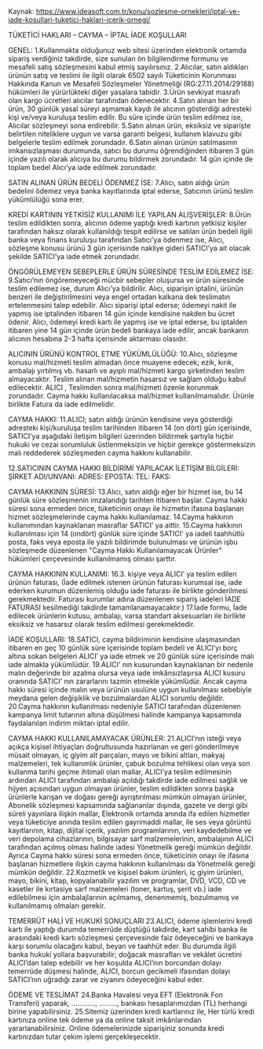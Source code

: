 Kaynak: https://www.ideasoft.com.tr/konu/sozlesme-ornekleri/iptal-ve-iade-kosullari-tuketici-haklari-icerik-ornegi/

TÜKETİCİ HAKLARI – CAYMA – İPTAL İADE KOŞULLARI

GENEL:
1.Kullanmakta olduğunuz web sitesi üzerinden elektronik ortamda sipariş verdiğiniz takdirde, size sunulan ön bilgilendirme formunu ve mesafeli satış sözleşmesini kabul etmiş sayılırsınız.
2.Alıcılar, satın aldıkları ürünün satış ve teslimi ile ilgili olarak 6502 sayılı Tüketicinin Korunması Hakkında Kanun ve Mesafeli Sözleşmeler Yönetmeliği (RG:27.11.2014/29188) hükümleri ile yürürlükteki diğer yasalara tabidir. 
3.Ürün sevkiyat masrafı olan kargo ücretleri alıcılar tarafından ödenecektir.
4.Satın alınan her bir ürün, 30 günlük yasal süreyi aşmamak kaydı ile  alıcının gösterdiği adresteki kişi ve/veya kuruluşa teslim edilir. Bu süre içinde ürün teslim edilmez ise,  Alıcılar sözleşmeyi sona erdirebilir. 
5.Satın alınan ürün, eksiksiz ve siparişte belirtilen niteliklere uygun ve varsa garanti belgesi, kullanım klavuzu gibi belgelerle teslim edilmek zorundadır. 
6.Satın alınan ürünün satılmasının imkansızlaşması durumunda, satıcı bu durumu öğrendiğinden itibaren 3 gün içinde yazılı olarak alıcıya bu durumu bildirmek zorundadır. 14 gün içinde de toplam bedel Alıcı’ya iade edilmek zorundadır. 

SATIN ALINAN ÜRÜN BEDELİ ÖDENMEZ İSE: 
7.Alıcı, satın aldığı ürün bedelini ödemez veya banka kayıtlarında iptal ederse, Satıcının ürünü teslim yükümlülüğü sona erer.

KREDİ KARTININ YETKİSİZ KULLANIMI İLE YAPILAN ALIŞVERİŞLER: 
8.Ürün teslim edildikten sonra, alıcının ödeme yaptığı kredi kartının yetkisiz kişiler tarafından haksız olarak kullanıldığı tespit edilirse ve satılan ürün bedeli ilgili banka veya finans kuruluşu tarafından Satıcı'ya ödenmez ise, Alıcı, sözleşme konusu ürünü 3 gün içerisinde nakliye gideri SATICI’ya ait olacak şekilde SATICI’ya iade etmek zorundadır. 

ÖNGÖRÜLEMEYEN SEBEPLERLE ÜRÜN SÜRESİNDE TESLİM EDİLEMEZ İSE: 
9.Satıcı’nın öngöremeyeceği mücbir sebepler oluşursa ve ürün süresinde teslim edilemez ise, durum Alıcı’ya bildirilir. Alıcı, siparişin iptalini, ürünün benzeri ile değiştirilmesini veya engel ortadan kalkana dek teslimatın ertelenmesini talep edebilir. Alıcı siparişi iptal ederse; ödemeyi nakit ile yapmış ise iptalinden itibaren 14 gün içinde kendisine nakden bu ücret ödenir. Alıcı, ödemeyi kredi kartı ile yapmış ise ve iptal ederse, bu iptalden itibaren yine 14 gün içinde ürün bedeli bankaya iade edilir, ancak bankanın alıcının hesabına 2-3 hafta içerisinde aktarması olasıdır. 

ALICININ ÜRÜNÜ KONTROL ETME YÜKÜMLÜLÜĞÜ: 
10.Alıcı, sözleşme konusu mal/hizmeti teslim almadan önce muayene edecek; ezik, kırık, ambalajı yırtılmış vb. hasarlı ve ayıplı mal/hizmeti kargo şirketinden teslim almayacaktır. Teslim alınan mal/hizmetin hasarsız ve sağlam olduğu kabul edilecektir. ALICI , Teslimden sonra mal/hizmeti özenle korunmak zorundadır. Cayma hakkı kullanılacaksa mal/hizmet kullanılmamalıdır. Ürünle birlikte Fatura da iade edilmelidir.

CAYMA HAKKI:
11.ALICI; satın aldığı ürünün kendisine veya gösterdiği adresteki kişi/kuruluşa teslim tarihinden itibaren 14 (on dört) gün içerisinde, SATICI’ya aşağıdaki iletişim bilgileri üzerinden bildirmek şartıyla hiçbir hukuki ve cezai sorumluluk üstlenmeksizin ve hiçbir gerekçe göstermeksizin malı reddederek sözleşmeden cayma hakkını kullanabilir.

12.SATICININ CAYMA HAKKI BİLDİRİMİ YAPILACAK İLETİŞİM BİLGİLERİ:
ŞİRKET 
ADI/UNVANI:
ADRES:
EPOSTA:
TEL:
FAKS:

CAYMA HAKKININ SÜRESİ:
13.Alıcı, satın aldığı eğer bir hizmet  ise, bu 14 günlük süre sözleşmenin imzalandığı tarihten itibaren başlar. Cayma hakkı süresi sona ermeden önce, tüketicinin onayı ile hizmetin ifasına başlanan hizmet sözleşmelerinde cayma hakkı kullanılamaz. 
14.Cayma hakkının kullanımından kaynaklanan masraflar SATICI’ ya aittir.
15.Cayma hakkının kullanılması için 14 (ondört) günlük süre içinde SATICI' ya iadeli taahhütlü posta, faks veya eposta ile yazılı bildirimde bulunulması ve ürünün işbu sözleşmede düzenlenen "Cayma Hakkı Kullanılamayacak Ürünler" hükümleri çerçevesinde kullanılmamış olması şarttır. 

CAYMA HAKKININ KULLANIMI: 
16.3. kişiye veya ALICI’ ya teslim edilen ürünün faturası, (İade edilmek istenen ürünün faturası kurumsal ise, iade ederken kurumun düzenlemiş olduğu iade faturası ile birlikte gönderilmesi gerekmektedir. Faturası kurumlar adına düzenlenen sipariş iadeleri İADE FATURASI kesilmediği takdirde tamamlanamayacaktır.)
17.İade formu, İade edilecek ürünlerin kutusu, ambalajı, varsa standart aksesuarları ile birlikte eksiksiz ve hasarsız olarak teslim edilmesi gerekmektedir.

İADE KOŞULLARI:
18.SATICI, cayma bildiriminin kendisine ulaşmasından itibaren en geç 10 günlük süre içerisinde toplam bedeli ve ALICI’yı borç altına sokan belgeleri ALICI’ ya iade etmek ve 20 günlük süre içerisinde malı iade almakla yükümlüdür.
19.ALICI’ nın kusurundan kaynaklanan bir nedenle malın değerinde bir azalma olursa veya iade imkânsızlaşırsa ALICI kusuru oranında SATICI’ nın zararlarını tazmin etmekle yükümlüdür. Ancak cayma hakkı süresi içinde malın veya ürünün usulüne uygun kullanılması sebebiyle meydana gelen değişiklik ve bozulmalardan ALICI sorumlu değildir. 
20.Cayma hakkının kullanılması nedeniyle SATICI tarafından düzenlenen kampanya limit tutarının altına düşülmesi halinde kampanya kapsamında faydalanılan indirim miktarı iptal edilir.

CAYMA HAKKI KULLANILAMAYACAK ÜRÜNLER: 
21.ALICI’nın isteği veya açıkça kişisel ihtiyaçları doğrultusunda hazırlanan ve geri gönderilmeye müsait olmayan, iç giyim alt parçaları, mayo ve bikini altları, makyaj malzemeleri, tek kullanımlık ürünler, çabuk bozulma tehlikesi olan veya son kullanma tarihi geçme ihtimali olan mallar, ALICI’ya teslim edilmesinin ardından ALICI tarafından ambalajı açıldığı takdirde iade edilmesi sağlık ve hijyen açısından uygun olmayan ürünler, teslim edildikten sonra başka ürünlerle karışan ve doğası gereği ayrıştırılması mümkün olmayan ürünler, Abonelik sözleşmesi kapsamında sağlananlar dışında, gazete ve dergi gibi süreli yayınlara ilişkin mallar, Elektronik ortamda anında ifa edilen hizmetler veya tüketiciye anında teslim edilen gayrimaddi mallar, ile ses veya görüntü kayıtlarının, kitap, dijital içerik, yazılım programlarının, veri kaydedebilme ve veri depolama cihazlarının, bilgisayar sarf malzemelerinin, ambalajının ALICI tarafından açılmış olması halinde iadesi Yönetmelik gereği mümkün değildir. Ayrıca Cayma hakkı süresi sona ermeden önce, tüketicinin onayı ile ifasına başlanan hizmetlere ilişkin cayma hakkının kullanılması da Yönetmelik gereği mümkün değildir.
22.Kozmetik ve kişisel bakım ürünleri, iç giyim ürünleri, mayo, bikini, kitap, kopyalanabilir yazılım ve programlar, DVD, VCD, CD ve kasetler ile kırtasiye sarf malzemeleri (toner, kartuş, şerit vb.) iade edilebilmesi için ambalajlarının açılmamış, denenmemiş, bozulmamış ve kullanılmamış olmaları gerekir. 

TEMERRÜT HALİ VE HUKUKİ SONUÇLARI
23.ALICI, ödeme işlemlerini  kredi kartı ile yaptığı durumda temerrüde düştüğü takdirde, kart sahibi banka ile arasındaki kredi kartı sözleşmesi çerçevesinde faiz ödeyeceğini ve bankaya karşı sorumlu olacağını kabul, beyan ve taahhüt eder. Bu durumda ilgili banka hukuki yollara başvurabilir; doğacak masrafları ve vekâlet ücretini ALICI’dan talep edebilir ve her koşulda ALICI’nın borcundan dolayı temerrüde düşmesi halinde, ALICI, borcun gecikmeli ifasından dolayı SATICI’nın uğradığı zarar ve ziyanını ödeyeceğini kabul eder. 

ÖDEME VE TESLİMAT
24.Banka Havalesi veya EFT (Elektronik Fon Transferi) yaparak, ............, ........., bankası hesaplarımızdan (TL) herhangi birine yapabilirsiniz.
25.Sitemiz üzerinden kredi kartlarınız ile, Her türlü kredi kartınıza online tek ödeme ya da online taksit imkânlarından yararlanabilirsiniz. Online ödemelerinizde siparişiniz sonunda kredi kartınızdan tutar çekim işlemi gerçekleşecektir.
